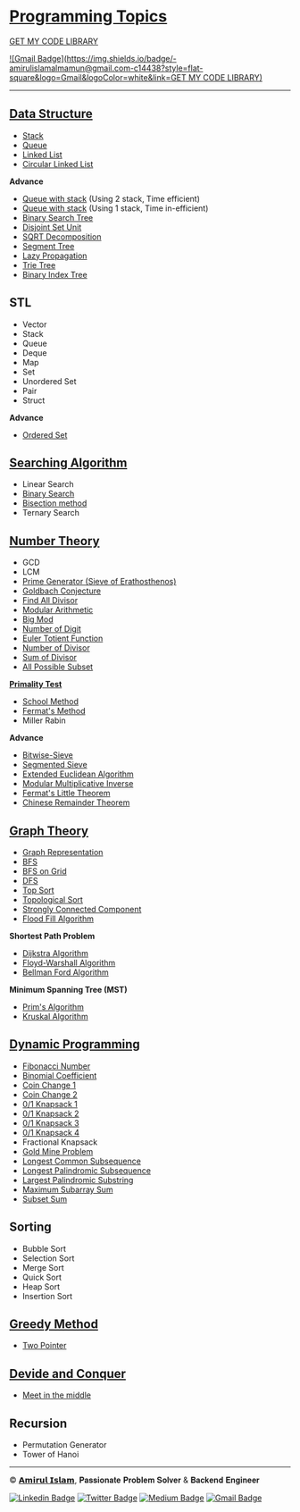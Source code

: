 # [Programming Topics](https://github.com/shiningflash/Competitive-Programming-Resources/blob/master/README.md)

[GET MY CODE LIBRARY](https://github.com/shiningflash/Competitive-Programming-Resources/blob/master/Shiningflash%20CodeLibrary.pdf)

[![Gmail Badge](https://img.shields.io/badge/-amirulislamalmamun@gmail.com-c14438?style=flat-square&logo=Gmail&logoColor=white&link=GET MY CODE LIBRARY)](https://github.com/shiningflash/Competitive-Programming-Resources/blob/master/Shiningflash%20CodeLibrary.pdf)

---

## [Data Structure](https://github.com/shiningflash/advance-data-structure)

- [Stack](https://github.com/shiningflash/advance-data-structure/blob/master/stack.cpp)
- [Queue](https://github.com/shiningflash/Advance-Data-Structure/blob/master/queue.cpp)
- [Linked List](https://github.com/shiningflash/Advance-Data-Structure/blob/master/linked_list.cpp)
- [Circular Linked List](https://github.com/shiningflash/Advance-Data-Structure/blob/master/circular_linked_list.cpp)

**Advance**

- [Queue with stack](https://github.com/shiningflash/Advance-Data-Structure/blob/master/queue_using_stack.cpp) (Using 2 stack, Time efficient)
- [Queue with stack](https://github.com/shiningflash/Advance-Data-Structure/blob/master/queue_using_1_stack.cpp) (Using 1 stack, Time in-efficient)
- [Binary Search Tree](https://github.com/shiningflash/Advance-Data-Structure/blob/master/Binary_Search_Tree.cpp)
- [Disjoint Set Unit](https://github.com/shiningflash/advance-data-structure/blob/master/DisjointSetUnit.cpp)
- [SQRT Decomposition](https://github.com/shiningflash/advance-data-structure/blob/master/sqrt_decomposition.cpp)
- [Segment Tree](https://github.com/shiningflash/advance-data-structure/blob/master/segment_tree.cpp)
- [Lazy Propagation](https://github.com/shiningflash/advance-data-structure/blob/master/lazy_propagation.cpp)
- [Trie Tree](https://github.com/shiningflash/advance-data-structure/blob/master/radix_tree.cpp)
- [Binary Index Tree](https://github.com/shiningflash/advance-data-structure/blob/master/binary_indexed_tree.cpp)

## STL

- Vector
- Stack
- Queue
- Deque
- Map
- Set
- Unordered Set
- Pair
- Struct

**Advance**

- [Ordered Set](https://github.com/shiningflash/advance-data-structure/blob/master/ordered_set.cpp)

## [Searching Algorithm](https://github.com/shiningflash/Algorithm_Basic)

- Linear Search
- [Binary Search](https://github.com/shiningflash/Algorithm_Basic/blob/master/binary_search.cpp)
- [Bisection method](https://github.com/shiningflash/Algorithm_Basic/blob/master/sqrt_using_bisection.cpp)
- Ternary Search

## [Number Theory](https://github.com/shiningflash/Algorithm_Basic)

- GCD
- LCM
- [Prime Generator (Sieve of Erathosthenos)](https://github.com/shiningflash/Number-Theory/blob/master/sieve_of_Eratosthenes.cpp)
- [Goldbach Conjecture](https://github.com/shiningflash/Number-Theory/blob/master/goldbach_conjecture.cpp)
- [Find All Divisor](https://github.com/shiningflash/Number-Theory/tree/master)
- [Modular Arithmetic](https://github.com/shiningflash/Number-Theory/blob/master/Modular_Arithmetic.cpp)
- [Big Mod](https://github.com/shiningflash/Number-Theory/blob/master/Big_Mod.cpp)
- [Number of Digit](https://github.com/shiningflash/Number-Theory/blob/master/number_of_digit.cpp)
- [Euler Totient Function](https://github.com/shiningflash/Number-Theory/blob/master/euler_totient_function.cpp)
- [Number of Divisor](https://github.com/shiningflash/Number-Theory/blob/master/number_of_divisor.cpp)
- [Sum of Divisor](https://github.com/shiningflash/Number-Theory/blob/master/sum_of_divisor.cpp)
- [All Possible Subset](https://github.com/shiningflash/Number-Theory/blob/master/AllPossibleSubset.cpp)

[**Primality Test**](https://github.com/shiningflash/Algorithm_Basic/tree/master/Primality%20Test)

- [School Method](https://github.com/shiningflash/Algorithm_Basic/blob/master/Primality%20Test/School_Method_Primality_Test.cpp)
- [Fermat's Method](https://github.com/shiningflash/Algorithm_Basic/blob/master/Primality%20Test/Fermats_Method_Primality_Test.cpp)
- Miller Rabin

**Advance**

- [Bitwise-Sieve](https://github.com/shiningflash/Algorithm_Basic/blob/master/bitwise_sieve.cpp)
- [Segmented Sieve](https://github.com/shiningflash/Number-Theory/tree/master/Segmented%20Sieve)
- [Extended Euclidean Algorithm](https://github.com/shiningflash/Number-Theory/blob/master/extended_euclidean_algorithm.cpp)
- [Modular Multiplicative Inverse](https://github.com/shiningflash/Number-Theory/blob/master/modular_multiplicative_inverse.cpp)
- [Fermat's Little Theorem](https://github.com/shiningflash/Number-Theory/blob/master/fermats_little_theorem.cpp)
- [Chinese Remainder Theorem](https://github.com/shiningflash/Number-Theory/blob/master/chinese_remainder_theorem.cpp)

## [Graph Theory](https://github.com/shiningflash/Graph-Algorithm)

- [Graph Representation](https://github.com/shiningflash/Graph-Algorithm/blob/master/Graph_Representation3.cpp)
- [BFS](https://github.com/shiningflash/Graph-Algorithm/blob/master/BFS.cpp)
- [BFS on Grid](https://github.com/shiningflash/Graph-Algorithm/blob/master/BFS_on_grid.cpp)
- [DFS](https://github.com/shiningflash/Graph-Algorithm/blob/master/DFS.cpp)
- [Top Sort](https://github.com/shiningflash/Graph-Algorithm/blob/master/TopSort.cpp)
- [Topological Sort](https://github.com/shiningflash/Graph-Algorithm/blob/master/TopologicalSort.cpp)
- [Strongly Connected Component](https://github.com/shiningflash/Graph-Algorithm/blob/master/Strongly_Connected_Component.cpp)
- [Flood Fill Algorithm](https://github.com/shiningflash/Graph-Algorithm/blob/master/Flood_Fill_Algorithm.cpp)

**Shortest Path Problem**

- [Dijkstra Algorithm](https://github.com/shiningflash/Graph-Algorithm/blob/master/dijkstra.cpp)
- [Floyd-Warshall Algorithm](https://github.com/shiningflash/Graph-Algorithm/blob/master/floyd_warshall.cpp)
- [Bellman Ford Algorithm](https://github.com/shiningflash/Graph-Algorithm/blob/master/bellman_ford.cpp)

**Minimum Spanning Tree (MST)**

- [Prim's Algorithm](https://github.com/shiningflash/Graph-Algorithm/blob/master/Prims_MST.cpp)
- [Kruskal Algorithm](https://github.com/shiningflash/Graph-Algorithm/blob/master/Kruskal_MST.cpp)

## [Dynamic Programming](https://github.com/shiningflash/DP-solution)

- [Fibonacci Number](https://github.com/shiningflash/DP-solution/blob/master/fibonacci.cpp)
- [Binomial Coefficient](https://github.com/shiningflash/DP-solution/blob/master/bionomialCOEFFICIENT.cpp)
- [Coin Change 1](https://github.com/shiningflash/DP-solution/blob/master/coinCHANGE.cpp)
- [Coin Change 2](https://github.com/shiningflash/DP-solution/blob/master/coinCHANGE1.cpp)
- [0/1 Knapsack 1](https://github.com/shiningflash/DP-solution/blob/master/knapsack.cpp)
- [0/1 Knapsack 2](https://github.com/shiningflash/DP-solution/blob/master/knapsack01.cpp)
- [0/1 Knapsack 3](https://github.com/shiningflash/DP-solution/blob/master/knapsack02.cpp)
- [0/1 Knapsack 4](https://github.com/shiningflash/DP-solution/blob/master/knapsack03.cpp)
- Fractional Knapsack
- [Gold Mine Problem](https://github.com/shiningflash/DP-solution/blob/master/GoldMineProblem.cpp)
- [Longest Common Subsequence](https://github.com/shiningflash/DP-solution/blob/master/LCS_.cpp)
- [Longest Palindromic Subsequence](https://github.com/shiningflash/DP-solution/blob/master/longestPalindromeSubsequence.cpp)
- [Largest Palindromic Substring](https://github.com/shiningflash/DP-solution/blob/master/longestPalindromicSubStr.cpp)
- [Maximum Subarray Sum](https://github.com/shiningflash/DP-solution/blob/master/maxSubArrSum.cpp)
- [Subset Sum](https://github.com/shiningflash/DP-solution/blob/master/subset_Sum.cpp)

## Sorting

- Bubble Sort
- Selection Sort
- Merge Sort
- Quick Sort
- Heap Sort
- Insertion Sort

## [Greedy Method](https://github.com/shiningflash/Algorithm_Basic)

- [Two Pointer](https://github.com/shiningflash/Algorithm_Basic/blob/master/Two_Pointer.cpp)

## [Devide and Conquer](https://github.com/shiningflash/Algorithm_Basic)

- [Meet in the middle](https://github.com/shiningflash/Algorithm_Basic/blob/master/Meet_in_the_Middle.cpp)

## Recursion

- Permutation Generator
- Tower of Hanoi

---

© [𝗔𝗺𝗶𝗿𝘂𝗹 𝗜𝘀𝗹𝗮𝗺](https://github.com/shiningflash), 𝐏𝐚𝐬𝐬𝐢𝐨𝐧𝐚𝐭𝐞 𝐏𝐫𝐨𝐛𝐥𝐞𝐦 𝐒𝐨𝐥𝐯𝐞𝐫 & 𝐁𝐚𝐜𝐤𝐞𝐧𝐝 𝐄𝐧𝐠𝐢𝐧𝐞𝐞𝐫

[![Linkedin Badge](https://img.shields.io/badge/-amirulislamalmamun-blue?style=flat-square&logo=Linkedin&logoColor=white&link=https://www.linkedin.com/in/amirulislamalmamun/)](https://www.linkedin.com/in/amirulislamalmamun/) [![Twitter Badge](https://img.shields.io/badge/-@_shiningflash-1ca0f1?style=flat-square&labelColor=1ca0f1&logo=twitter&logoColor=white&link=https://twitter.com/_shiningflash)](https://twitter.com/_shiningflash) [![Medium Badge](https://img.shields.io/badge/-@amirulislamalmamun-03a57a?style=flat-square&labelColor=000000&logo=Medium&link=https://medium.com/@amirulislamalmamun/)](https://medium.com/@amirulislamalmamun) [![Gmail Badge](https://img.shields.io/badge/-amirulislamalmamun@gmail.com-c14438?style=flat-square&logo=Gmail&logoColor=white&link=mailto:amirulislamalmamun@gmail.com)](mailto:amirulislamalmamun@gmail.com)

